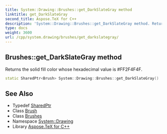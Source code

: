 ```yaml
---
title: System::Drawing::Brushes::get_DarkSlateGray method
linktitle: get_DarkSlateGray
second_title: Aspose.TeX for C++
description: 'System::Drawing::Brushes::get_DarkSlateGray method. Returns the solid fill color whose hexadecimal value is #FF2F4F4F in C++.'
type: docs
weight: 3600
url: /cpp/system.drawing/brushes/get_darkslategray/
---
```

## Brushes::get_DarkSlateGray method


Returns the solid fill color whose hexadecimal value is #FF2F4F4F.

```cpp
static SharedPtr<Brush> System::Drawing::Brushes::get_DarkSlateGray()
```

## See Also

* Typedef [SharedPtr](../../../system/sharedptr/)
* Class [Brush](../../brush/)
* Class [Brushes](../)
* Namespace [System::Drawing](../../)
* Library [Aspose.TeX for C++](../../../)
